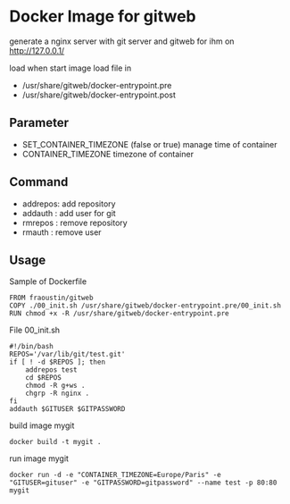 # Docker Image for gitweb

generate a nginx server with git server and gitweb for ihm on http://127.0.0.1/

load when start image load file in

- /usr/share/gitweb/docker-entrypoint.pre
- /usr/share/gitweb/docker-entrypoint.post

## Parameter

- SET_CONTAINER_TIMEZONE (false or true) manage time of container
- CONTAINER_TIMEZONE timezone of container

## Command

- addrepos: add repository
- addauth : add user for git
- rmrepos : remove repository
- rmauth : remove user

## Usage

Sample of Dockerfile

    FROM fraoustin/gitweb
    COPY ./00_init.sh /usr/share/gitweb/docker-entrypoint.pre/00_init.sh
    RUN chmod +x -R /usr/share/gitweb/docker-entrypoint.pre

File 00_init.sh

    #!/bin/bash
    REPOS='/var/lib/git/test.git'
    if [ ! -d $REPOS ]; then
        addrepos test
        cd $REPOS
        chmod -R g+ws .
        chgrp -R nginx .
    fi
    addauth $GITUSER $GITPASSWORD

build image mygit

    docker build -t mygit .

run image mygit

    docker run -d -e "CONTAINER_TIMEZONE=Europe/Paris" -e "GITUSER=gituser" -e "GITPASSWORD=gitpassword" --name test -p 80:80 mygit


